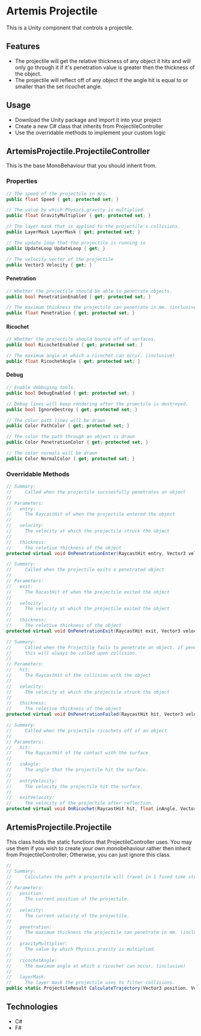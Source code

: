 # Artemis Projectile
This is a Unity component that controls a projectile.

## Features
- The projectile will get the relative thickness of any object it hits and will only go through it if it's penetration value is greater then the thickness of the object.
- The projectile will reflect off of any object if the angle hit is equal to or smaller than the set ricochet angle.
  
## Usage
- Download the Unity package and import it into your project
- Create a new C# class that inherits from ProjectileController
- Use the overridable methods to implement your custom logic

## ArtemisProjectile.ProjectileController
This is the base MonoBehaviour that you should inherit from.
### Properties
```c#
// The speed of the projectile in m/s.
public float Speed { get; protected set; }

// The value by which Physics.gravity is multiplied.
public float GravityMultiplier { get; protected set; }

// The layer mask that is applied to the projectile's collisions.
public LayerMask LayerMask { get; protected set; }

// The update loop that the projectile is running in
public UpdateLoop UpdateLoop { get; }

// The velocity vector of the projectile
public Vector3 Velocity { get; }
```
#### Penetration
```c#
// Whether the projectile should be able to penetrate objects.
public bool PenetrationEnabled { get; protected set; }

// The maximum thickness the projectile can penetrate in mm. (inclusive)
public float Penetration { get; protected set; }
```
#### Ricochet
```c#
// Whether the projectile should bounce off of surfaces.
public bool RicochetEnabled { get; protected set; }

// The maximum angle at which a ricochet can occur. (inclusive)
public float RicochetAngle { get; protected set; }
```
#### Debug
```c#
// Enable debbuging tools.
public bool DebugEnabled { get; protected set; }

// Debug lines will keep rendering after the proectile is destroyed.
public bool IgnoreDestroy { get; protected set; }

// The color path lines will be drawn
public Color PathColor { get; protected set; }

// The color the path through an object is drawn
public Color PenetrationColor { get; protected set; }

// The color normals will be drawn
public Color NormalColor { get; protected set; }
```

### Overridable Methods
```c#
// Summary:
//     Called when the projectile sucssesfully penetrates an object
//
// Parameters:
//   entry:
//     The RaycastHit of when the projectile entered the object
//
//   velocity:
//     The velocity at which the projectile struck the object
//
//   thickness:
//     The reletive thickness of the object
protected virtual void OnPenetrationEnter(RaycastHit entry, Vector3 velocity, float thickness) { }

// Summary:
//     Called when the projectile exits a penetrated object
//
// Parameters:
//   exit:
//     The RacastHit of when the projectile exited the object
//
//   velocity:
//     The velocity at which the projectile exited the object
//
//   thickness:
//     The reletive thickness of the object
protected virtual void OnPenetrationExit(RaycastHit exit, Vector3 velocity) { }

// Summary:
//     Called when the Projectile fails to penetrate an object. if penetration is disabled,
//     this will always be called upon collision.
//
// Parameters:
//   hit:
//     The RaycastHit of the collision with the object
//
//   velocity:
//     The velocity at which the projectile struck the object
//
//   thickness:
//     The reletive thickness of the object
protected virtual void OnPenetrationFailed(RaycastHit hit, Vector3 velocity, float thickness) { }

// Summary:
//     Called when the projectile ricochets off of an object
//
// Parameters:
//   hit:
//     The RaycastHit of the contact with the surface
//
//   inAngle:
//     The angle that the projectile hit the surface.
//
//   entryVelocity:
//     The velocity the projectile hit the surface.
//
//   exitVelocity:
//     The velocity of the projectile after reflection.
protected virtual void OnRicochet(RaycastHit hit, float inAngle, Vector3 entryVelocity, Vector3 exitVelocity) { }
```
## ArtemisProjectile.Projectile
This class holds the static functions that ProjectileController uses. You may use them if you wish to create your own monobehaviour rather then inherit from ProjectileController; Otherwise, you can just ignore this class.
```c#
//
// Summary:
//     Calculates the path a projectile will travel in 1 fixed time step.
//
// Parameters:
//   position:
//     The current position of the projectile.
//
//   velocity:
//     The current velocity of the projectile.
//
//   penetration:
//     The maximum thickness the projectile can penetrate in mm. (inclusive)
//
//   gravityMultiplier:
//     The value by which Physics.gravity is multiplied.
//
//   ricochetAngle:
//     The maximum angle at which a ricochet can occur. (inclusive)
//
//   layerMask:
//     The layer mask the projectile uses to filter collisions.
public static ProjectileResult CalculateTrajectory(Vector3 position, Vector3 velocity, float penetration, float gravityMultiplier, float ricochetAngle, int layerMask);
```
## Technologies
- C#
- F#
